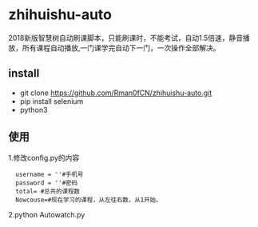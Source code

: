 # zhihuishu-auto
2018新版智慧树自动刷课脚本，只能刷课时，不能考试，自动1.5倍速，静音播放，所有课程自动播放,一门课学完自动下一门，一次操作全部解决。

## install
- git clone https://github.com/Rman0fCN/zhihuishu-auto.git
- pip install selenium
- python3
## 使用

1.修改config.py的内容
```
  username = ''#手机号
  password = ''#密码
  total= #总共的课程数
  Nowcouse=#现在学习的课程，从左往右数，从1开始。
```
2.python Autowatch.py

